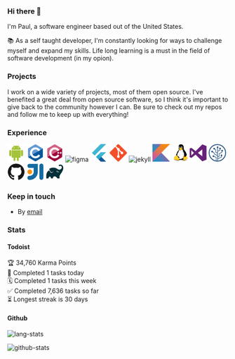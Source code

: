 ### Hi there 👋

I'm Paul, a software engineer based out of the United States. 

:books: As a self taught developer, I'm constantly looking for ways to challenge myself and expand my skills. Life long learning is a must in the field of software development (in my opion).

### Projects

I work on a wide variety of projects, most of them open source. I've benefited a great deal from open source software, so I think it's important to give back to the community however I can. Be sure to check out my repos and follow me to keep up with everything! 

### Experience

<p align="left"><img src="https://github.com/devicons/devicon/blob/v2.8.2/icons/android/android-original.svg" alt="android" width="40" height="40"/> <img src="https://github.com/devicons/devicon/blob/v2.8.2/icons/c/c-original.svg" alt="c" width="40" height="40"/> <img src="https://github.com/devicons/devicon/blob/v2.8.2/icons/cplusplus/cplusplus-original.svg" alt="cplusplus" width="40" height="40"/> <img src="https://www.vectorlogo.zone/logos/figma/figma-icon.svg" alt="figma" width="40" height="40"/> <img src="https://github.com/devicons/devicon/blob/v2.8.2/icons/flutter/flutter-original.svg" alt="flutter" width="40" height="40"/> <img src="https://github.com/devicons/devicon/blob/v2.8.2/icons/git/git-plain.svg" alt="git" width="40" height="40"/> <img src="https://www.vectorlogo.zone/logos/jekyllrb/jekyllrb-icon.svg" alt="jekyll" width="40" height="40"/> <img src="https://github.com/devicons/devicon/blob/v2.8.2/icons/kotlin/kotlin-original.svg" alt="kotlin" width="40" height="40"/> <img src="https://github.com/devicons/devicon/blob/v2.8.2/icons/linux/linux-original.svg" alt="linux" width="40" height="40"/><img src="https://github.com/devicons/devicon/blob/v2.8.2/icons/visualstudio/visualstudio-plain.svg" alt="visual-studio" width="40" height="40"/> <img src="https://github.com/devicons/devicon/blob/v2.8.2/icons/sourcetree/sourcetree-original.svg" alt="sourcetree" width="40" heigh="40"/> <img src="https://github.com/devicons/devicon/blob/v2.8.2/icons/github/github-original.svg" alt="github" width="40" height="40"/> <img src="https://github.com/devicons/devicon/blob/v2.8.2/icons/intellij/intellij-original.svg" alt="intellij" width="40" height="40"/> <img src="https://github.com/devicons/devicon/blob/v2.8.2/icons/gradle/gradle-plain.svg" alt="gradle" width="40" height="40"/> </p>

### Keep in touch

- By [email](mailto:developer.paul.123@gmail.com)

### Stats

#### Todoist
<!-- TODO-IST:START -->
🏆  34,760 Karma Points           
🌸  Completed 1 tasks today           
🗓  Completed 1 tasks this week           
✅  Completed 7,636 tasks so far           
⏳  Longest streak is 30 days
<!-- TODO-IST:END -->

#### Github

![lang-stats](https://github-readme-stats.vercel.app/api/top-langs/?username=developerpaul123&langs_count=10&layout=compact&hide=html&theme=dark) 

![github-stats](https://github-readme-stats.vercel.app/api?username=developerpaul123&show_icons=true&count_private=true&theme=dark)
